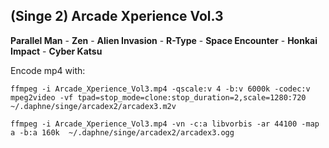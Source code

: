 ## (Singe 2) Arcade Xperience Vol.3

**Parallel Man** - **Zen** - **Alien Invasion** - **R-Type** - **Space Encounter** - **Honkai Impact** - **Cyber Katsu**

Encode mp4 with:

    ffmpeg -i Arcade_Xperience_Vol3.mp4 -qscale:v 4 -b:v 6000k -codec:v mpeg2video -vf tpad=stop_mode=clone:stop_duration=2,scale=1280:720 ~/.daphne/singe/arcadex2/arcadex3.m2v

    ffmpeg -i Arcade_Xperience_Vol3.mp4 -vn -c:a libvorbis -ar 44100 -map a -b:a 160k  ~/.daphne/singe/arcadex2/arcadex3.ogg
